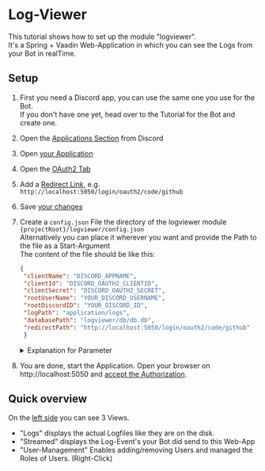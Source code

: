 # Log-Viewer
This tutorial shows how to set up the module "logviewer". \
It's a Spring + Vaadin Web-Application in which you can see the Logs from your Bot in realTime.

## Setup

1. First you need a Discord app, you can use the same one you use for the Bot. \
If you don't have one yet, head over to the Tutorial for the Bot and create one. 
2. Open the [Applications Section](https://discord.com/developers/applications) from Discord 
3. Open [your Application](https://imgur.com/6N6JHDk)
4. Open the [OAuth2 Tab](https://imgur.com/XCAvBl1)
5. Add a [Redirect Link](https://imgur.com/xOhLbSB), e.g. `http://localhost:5050/login/oauth2/code/github`
6. Save [your changes](https://imgur.com/bYzMUX5)
7. Create a `config.json` File the directory of the logviewer module `{projectRoot}/logviewer/config.json` \
    Alternatively you can place it wherever you want and provide the Path to the file as a Start-Argument \
 The content of the file should be like this:
      ```json
      {
       "clientName": "DISCORD_APPNAME",
       "clientId": "DISCORD_OAUTH2_CLIENTID",
       "clientSecret": "DISCORD_OAUTH2_SECRET",
       "rootUserName": "YOUR_DISCORD_USERNAME",
       "rootDiscordID": "YOUR_DISCORD_ID",
       "logPath": "application/logs",
       "databasePath": "logviewer/db/db.db",
       "redirectPath": "http://localhost:5050/login/oauth2/code/github"
       }
      ```
      <details>
           <summary>Explanation for Parameter</summary>
   
   \
           `clientName` Is the Name of your Discord Application\
           `clientId` Is the ClientID you can [Copy in the OAuth2 Tab](https://imgur.com/x7mUyUW) from Discord\
           `clientSecret` Is the Secret you can [Copy in the OAuth2 Tab](https://imgur.com/YEJzMAS) \
           `rootUserName` Is your own Discord Username\
           `rootDiscordID` Is your own Discord ID, enable Developer Mode in your Discord App and use [Right-Click](https://imgur.com/z0FjqPC) on one of your own Posts\
           `logPath` is the path to the Logs from the Bot, not for this application\
           `databasePath` is the path where the DataBase for this Web-Application should be saved\
           `redirectPath` is the URL you gave in the Discord OAuth2 Settings
      </details>

8. You are done, start the Application. Open your browser on http://localhost:5050 and [accept the Authorization](https://imgur.com/I7s1alf).

## Quick overview

On the [left side](https://imgur.com/aKLgNRm) you can see 3 Views.

 - "Logs" displays the actual Logfiles like they are on the disk.
 - "Streamed" displays the Log-Event's your Bot did send to this Web-App
 - "User-Management" Enables adding/removing Users and managed the Roles of Users. (Right-Click)